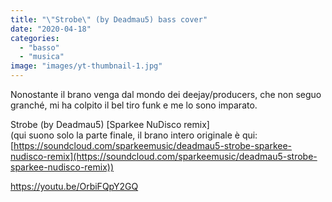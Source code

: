 ```yaml
---
title: "\"Strobe\" (by Deadmau5) bass cover"
date: "2020-04-18"
categories: 
  - "basso"
  - "musica"
image: "images/yt-thumbnail-1.jpg"
---
```


Nonostante il brano venga dal mondo dei deejay/producers, che non seguo granché, mi ha colpito il bel tiro funk e me lo sono imparato.

Strobe (by Deadmau5) \[Sparkee NuDisco remix\]  
(qui suono solo la parte finale, il brano intero originale è qui: [https://soundcloud.com/sparkeemusic/deadmau5-strobe-sparkee-nudisco-remix](https://soundcloud.com/sparkeemusic/deadmau5-strobe-sparkee-nudisco-remix))

https://youtu.be/OrbiFQpY2GQ
